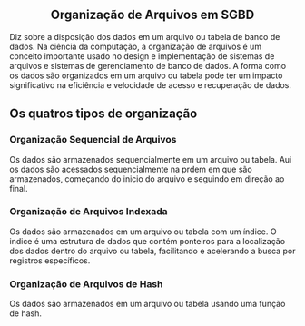 ## <center>Organização de Arquivos em SGBD</center>

Diz sobre a disposição dos dados em um arquivo ou tabela de banco de dados. Na ciência da computação, a organização de arquivos é um conceito importante usado no design e implementação de sistemas de arquivos e sistemas de gerenciamento de banco de dados. A forma como os dados são organizados em um arquivo ou tabela pode ter um impacto significativo na eficiência e velocidade de acesso e recuperação de dados.

## Os quatros tipos de organização 

### Organização Sequencial de Arquivos
Os dados são armazenados sequencialmente em um arquivo ou tabela. Aui os dados são acessados sequencialmente na prdem em que são armazenados, começando do inicio do arquivo e seguindo em direção ao final.

### Organização de Arquivos Indexada
Os dados são armazenados em um arquivo ou tabela com um índice. O indice é uma estrutura de dados que contém ponteiros para a localização dos dados dentro do arquivo ou tabela, facilitando e acelerando a busca por registros específicos.

### Organização de Arquivos de Hash
Os dados são armazenados em um arquivo ou tabela usando uma função de hash.